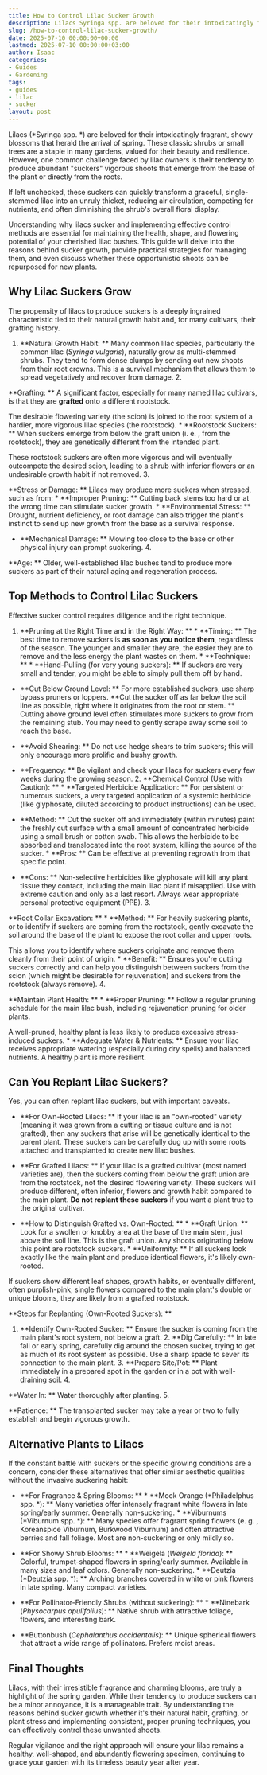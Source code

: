 ```yaml
---
title: How to Control Lilac Sucker Growth
description: Lilacs Syringa spp. are beloved for their intoxicatingly fragrant, showy blossoms that herald the arrival of spring. These classic shrubs or small trees are a...
slug: /how-to-control-lilac-sucker-growth/
date: 2025-07-10 00:00:00+00:00
lastmod: 2025-07-10 00:00:00+03:00
author: Isaac
categories:
- Guides
- Gardening
tags:
- guides
- lilac
- sucker
layout: post
---
```


Lilacs (*Syringa spp. *) are beloved for their intoxicatingly fragrant, showy blossoms that herald the arrival of spring. These classic shrubs or small trees are a staple in many gardens, valued for their beauty and resilience. However, one common challenge faced by lilac owners is their tendency to produce abundant "suckers" vigorous shoots that emerge from the base of the plant or directly from the roots.

If left unchecked, these suckers can quickly transform a graceful, single-stemmed lilac into an unruly thicket, reducing air circulation, competing for nutrients, and often diminishing the shrub's overall floral display.

Understanding why lilacs sucker and implementing effective control methods are essential for maintaining the health, shape, and flowering potential of your cherished lilac bushes. This guide will delve into the reasons behind sucker growth, provide practical strategies for managing them, and even discuss whether these opportunistic shoots can be repurposed for new plants.

##  Why Lilac Suckers Grow

The propensity of lilacs to produce suckers is a deeply ingrained characteristic tied to their natural growth habit and, for many cultivars, their grafting history.

1. **Natural Growth Habit: ** Many common lilac species, particularly the common lilac (*Syringa vulgaris*), naturally grow as multi-stemmed shrubs. They tend to form dense clumps by sending out new shoots from their root crowns. This is a survival mechanism that allows them to spread vegetatively and recover from damage. 2.

**Grafting: ** A significant factor, especially for many named lilac cultivars, is that they are **grafted** onto a different rootstock.

The desirable flowering variety (the scion) is joined to the root system of a hardier, more vigorous lilac species (the rootstock). * **Rootstock Suckers: ** When suckers emerge from below the graft union (i. e. , from the rootstock), they are genetically different from the intended plant.

These rootstock suckers are often more vigorous and will eventually outcompete the desired scion, leading to a shrub with inferior flowers or an undesirable growth habit if not removed. 3.

**Stress or Damage: ** Lilacs may produce more suckers when stressed, such as from: * **Improper Pruning: ** Cutting back stems too hard or at the wrong time can stimulate sucker growth. * **Environmental Stress: ** Drought, nutrient deficiency, or root damage can also trigger the plant's instinct to send up new growth from the base as a survival response.

* **Mechanical Damage: ** Mowing too close to the base or other physical injury can prompt suckering. 4.

**Age: ** Older, well-established lilac bushes tend to produce more suckers as part of their natural aging and regeneration process.

##  Top Methods to Control Lilac Suckers

Effective sucker control requires diligence and the right technique.

1. **Pruning at the Right Time and in the Right Way: ** * **Timing: ** The best time to remove suckers is **as soon as you notice them**, regardless of the season. The younger and smaller they are, the easier they are to remove and the less energy the plant wastes on them. * **Technique: ** * **Hand-Pulling (for very young suckers): ** If suckers are very small and tender, you might be able to simply pull them off by hand.

* **Cut Below Ground Level: ** For more established suckers, use sharp bypass pruners or loppers. **Cut the sucker off as far below the soil line as possible, right where it originates from the root or stem. ** Cutting above ground level often stimulates more suckers to grow from the remaining stub. You may need to gently scrape away some soil to reach the base.

* **Avoid Shearing: ** Do not use hedge shears to trim suckers; this will only encourage more prolific and bushy growth.

* **Frequency: ** Be vigilant and check your lilacs for suckers every few weeks during the growing season. 2. **Chemical Control (Use with Caution): ** * **Targeted Herbicide Application: ** For persistent or numerous suckers, a very targeted application of a systemic herbicide (like glyphosate, diluted according to product instructions) can be used.

* **Method: ** Cut the sucker off and immediately (within minutes) paint the freshly cut surface with a small amount of concentrated herbicide using a small brush or cotton swab. This allows the herbicide to be absorbed and translocated into the root system, killing the source of the sucker. * **Pros: ** Can be effective at preventing regrowth from that specific point.

* **Cons: ** Non-selective herbicides like glyphosate will kill any plant tissue they contact, including the main lilac plant if misapplied. Use with extreme caution and only as a last resort. Always wear appropriate personal protective equipment (PPE). 3.

**Root Collar Excavation: ** * **Method: ** For heavily suckering plants, or to identify if suckers are coming from the rootstock, gently excavate the soil around the base of the plant to expose the root collar and upper roots.

This allows you to identify where suckers originate and remove them cleanly from their point of origin. * **Benefit: ** Ensures you're cutting suckers correctly and can help you distinguish between suckers from the scion (which might be desirable for rejuvenation) and suckers from the rootstock (always remove). 4.

**Maintain Plant Health: ** * **Proper Pruning: ** Follow a regular pruning schedule for the main lilac bush, including rejuvenation pruning for older plants.

A well-pruned, healthy plant is less likely to produce excessive stress-induced suckers. * **Adequate Water & Nutrients: ** Ensure your lilac receives appropriate watering (especially during dry spells) and balanced nutrients. A healthy plant is more resilient.

##  Can You Replant Lilac Suckers?

Yes, you can often replant lilac suckers, but with important caveats.

* **For Own-Rooted Lilacs: ** If your lilac is an "own-rooted" variety (meaning it was grown from a cutting or tissue culture and is not grafted), then any suckers that arise will be genetically identical to the parent plant. These suckers can be carefully dug up with some roots attached and transplanted to create new lilac bushes.

* **For Grafted Lilacs: ** If your lilac is a grafted cultivar (most named varieties are), then the suckers coming from below the graft union are from the rootstock, not the desired flowering variety. These suckers will produce different, often inferior, flowers and growth habit compared to the main plant. **Do not replant these suckers** if you want a plant true to the original cultivar.

* **How to Distinguish Grafted vs. Own-Rooted: ** * **Graft Union: ** Look for a swollen or knobby area at the base of the main stem, just above the soil line. This is the graft union. Any shoots originating below this point are rootstock suckers. * **Uniformity: ** If all suckers look exactly like the main plant and produce identical flowers, it's likely own-rooted.

If suckers show different leaf shapes, growth habits, or eventually different, often purplish-pink, single flowers compared to the main plant's double or unique blooms, they are likely from a grafted rootstock.

**Steps for Replanting (Own-Rooted Suckers): **

1. **Identify Own-Rooted Sucker: ** Ensure the sucker is coming from the main plant's root system, not below a graft. 2. **Dig Carefully: ** In late fall or early spring, carefully dig around the chosen sucker, trying to get as much of its root system as possible. Use a sharp spade to sever its connection to the main plant. 3. **Prepare Site/Pot: ** Plant immediately in a prepared spot in the garden or in a pot with well-draining soil. 4.

**Water In: ** Water thoroughly after planting. 5.

**Patience: ** The transplanted sucker may take a year or two to fully establish and begin vigorous growth.

##  Alternative Plants to Lilacs

If the constant battle with suckers or the specific growing conditions are a concern, consider these alternatives that offer similar aesthetic qualities without the invasive suckering habit:

* **For Fragrance & Spring Blooms: ** * **Mock Orange (*Philadelphus spp. *): ** Many varieties offer intensely fragrant white flowers in late spring/early summer. Generally non-suckering. * **Viburnums (*Viburnum spp. *): ** Many species offer fragrant spring flowers (e. g. , Koreanspice Viburnum, Burkwood Viburnum) and often attractive berries and fall foliage. Most are non-suckering or only mildly so.

* **For Showy Shrub Blooms: ** * **Weigela (*Weigela florida*): ** Colorful, trumpet-shaped flowers in spring/early summer. Available in many sizes and leaf colors. Generally non-suckering. * **Deutzia (*Deutzia spp. *): ** Arching branches covered in white or pink flowers in late spring. Many compact varieties.

* **For Pollinator-Friendly Shrubs (without suckering): ** * **Ninebark (*Physocarpus opulifolius*): ** Native shrub with attractive foliage, flowers, and interesting bark.

* **Buttonbush (*Cephalanthus occidentalis*): ** Unique spherical flowers that attract a wide range of pollinators. Prefers moist areas.

##  Final Thoughts

Lilacs, with their irresistible fragrance and charming blooms, are truly a highlight of the spring garden. While their tendency to produce suckers can be a minor annoyance, it is a manageable trait. By understanding the reasons behind sucker growth whether it's their natural habit, grafting, or plant stress and implementing consistent, proper pruning techniques, you can effectively control these unwanted shoots.

Regular vigilance and the right approach will ensure your lilac remains a healthy, well-shaped, and abundantly flowering specimen, continuing to grace your garden with its timeless beauty year after year.
